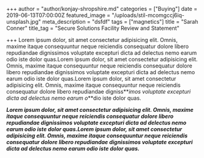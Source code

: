 +++
author = "author/konjay-shropshire.md"
categories = ["Buying"]
date = 2019-06-13T07:00:00Z
featured_image = "/uploads/stil-mcomgccj6iq-unsplash.jpg"
meta_description = "dsfdf"
tags = ["magnetics"]
title = "Sarah Conner"
title_tag = "Secure Solutions Facility Review and Statement"

+++
Lorem ipsum dolor, sit amet consectetur adipisicing elit. Omnis, maxime itaque consequuntur neque reiciendis consequatur dolore libero repudiandae dignissimos voluptate excepturi dicta ad delectus nemo earum odio iste dolor quas.Lorem ipsum dolor, sit amet consectetur adipisicing elit. Omnis, maxime itaque consequuntur neque reiciendis consequatur dolore libero repudiandae dignissimos voluptate excepturi dicta ad delectus nemo earum odio iste dolor quas.Lorem ipsum dolor, sit amet consectetur adipisicing elit. Omnis, maxime itaque consequuntur neque reiciendis consequatur dolore libero repudiandae digniss**_imos voluptate excepturi dicta ad delectus nemo earum o_**dio iste dolor quas.

**_Lorem ipsum dolor, sit amet consectetur adipisicing elit. Omnis, maxime itaque consequuntur neque reiciendis consequatur dolore libero repudiandae dignissimos voluptate excepturi dicta ad delectus nemo earum odio iste dolor quas.Lorem ipsum dolor, sit amet consectetur adipisicing elit. Omnis, maxime itaque consequuntur neque reiciendis consequatur dolore libero repudiandae dignissimos voluptate excepturi dicta ad delectus nemo earum odio iste dolor quas._**